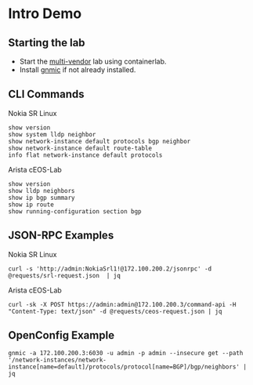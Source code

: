 # Intro Demo

## Starting the lab

- Start the [multi-vendor](../../labs/README.md) lab using containerlab.
- Install [gnmic](https://gnmic.openconfig.net/install/) if not already installed.

## CLI Commands

Nokia SR Linux

```shell
show version
show system lldp neighbor
show network-instance default protocols bgp neighbor
show network-instance default route-table
info flat network-instance default protocols
```

Arista cEOS-Lab

```shell
show version
show lldp neighbors
show ip bgp summary
show ip route
show running-configuration section bgp
```

## JSON-RPC Examples

Nokia SR Linux

```shell
curl -s 'http://admin:NokiaSrl1!@172.100.200.2/jsonrpc' -d @requests/srl-request.json  | jq
```

Arista cEOS-Lab

```shell
curl -sk -X POST https://admin:admin@172.100.200.3/command-api -H "Content-Type: text/json" -d @requests/ceos-request.json | jq
```

## OpenConfig Example

```shell
gnmic -a 172.100.200.3:6030 -u admin -p admin --insecure get --path '/network-instances/network-instance[name=default]/protocols/protocol[name=BGP]/bgp/neighbors' | jq
```
